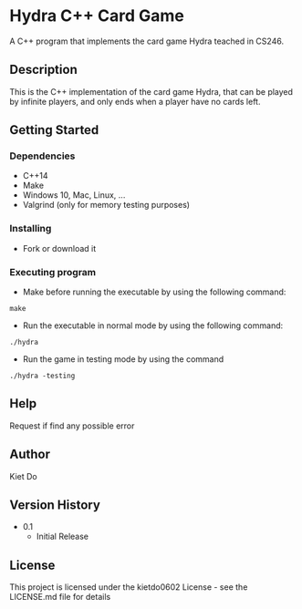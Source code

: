 # Hydra C++ Card Game

A C++ program that implements the card game Hydra teached in CS246.

## Description

This is the C++ implementation of the card game Hydra, that can be played by infinite players, and only ends when a player have no cards left.

## Getting Started

### Dependencies

* C++14
* Make
* Windows 10, Mac, Linux, ...
* Valgrind (only for memory testing purposes)

### Installing

* Fork or download it

### Executing program

* Make before running the executable by using the following command:
```
make
```
* Run the executable in normal mode by using the following command:
```
./hydra
```
* Run the game in testing mode by using the command
```
./hydra -testing
```

## Help

Request if find any possible error

## Author

Kiet Do

## Version History

* 0.1
    * Initial Release

## License

This project is licensed under the kietdo0602 License - see the LICENSE.md file for details
